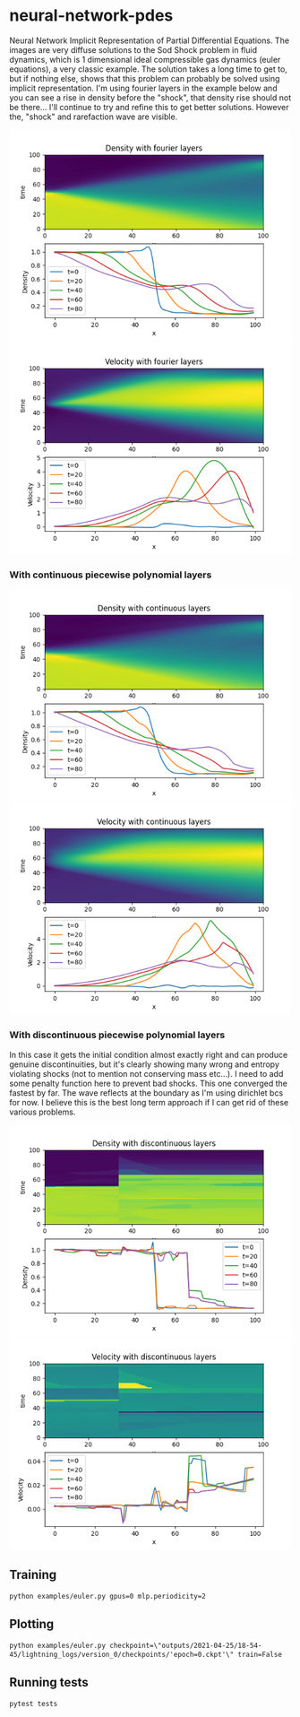 # neural-network-pdes
Neural Network Implicit Representation of Partial Differential Equations.  The images are very diffuse solutions to the Sod Shock problem in fluid dynamics, which is 1 dimensional ideal compressible gas dynamics (euler equations), a very classic example.  The solution takes a long time to get to, but if nothing else, shows that this problem can probably be solved using implicit representation.  I'm using fourier layers in the example below and you can see a rise in density before the "shock", that density rise should not be there...  I'll continue to try and refine this to get better solutions.  However the, "shock" and rarefaction wave are visible.

![Sod Shock Density](images/Density-fourier.png)
![Sod Shock Velocity](images/Velocity-fourier.png)

### With continuous piecewise polynomial layers

![Sod Shock Density](images/Density-continuous.png)
![Sod Shock Velocity](images/Velocity-continuous.png)

### With discontinuous piecewise polynomial layers

In this case it gets
the initial condition almost exactly right and can produce genuine discontinuities, but it's clearly showing many wrong and entropy violating shocks (not to mention not conserving mass etc...).  I need to add some penalty function here to prevent bad shocks.  This one converged the fastest by far.  The wave reflects
at the boundary as I'm using dirichlet bcs for now.  I believe this is the best long term approach if I can get rid of these various problems.

![Sod Shock Density](images/Density-discontinuous.png)
![Sod Shock Velocity](images/Velocity-discontinuous.png)

## Training
```
python examples/euler.py gpus=0 mlp.periodicity=2
```

## Plotting
```
python examples/euler.py checkpoint=\"outputs/2021-04-25/18-54-45/lightning_logs/version_0/checkpoints/'epoch=0.ckpt'\" train=False
```

## Running tests
```
pytest tests
```